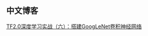 ## 中文博客
[TF2.0深度学习实战（六）：搭建GoogLeNet卷积神经网络](https://blog.csdn.net/wjinjie/article/details/105457740)
